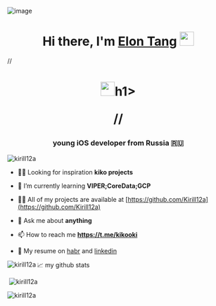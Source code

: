  ![image](https://user-images.githubusercontent.com/45273279/147571612-94d598fb-769a-4473-8aa7-91369ff5e777.gif)
 
 <h1 align="center">Hi there, I'm <a href="https://www.blackcater.win/" target="_blank">Elon Tang</a> <img
src="https://user-images.githubusercontent.com/45273279/147571612-94d598fb-769a-4473-8aa7-91369ff5e777.gif" height="32" /></h1>

//
<h1 align="center"><img
src="https://user-images.githubusercontent.com/45273279/147573129-890c31a4-f84a-4eeb-bfab-1379ed7b7da6.gif" height="32"/></
 
 h1>

//
<h3 align="center">young iOS developer from Russia 🇷🇺</h3>

<p align="left"> <img src="https://komarev.com/ghpvc/?username=kirill12a&label=Profile%20views&color=0e75b6&style=flat" alt="kirill12a" /> </p>

- 🧘‍♂ Looking for inspiration **kiko projects**

- 🌱 I’m currently learning **VIPER;CoreData;GCP**

- 👨‍💻 All of my projects are available at [https://github.com/Kirill12a](https://github.com/Kirill12a)

- 💬 Ask me about **anything**

- 📫 How to reach me **https://t.me/kikooki**

- 💼 My resume on [habr](https://career.habr.com/kikosdrozd) and [linkedin](https://www.linkedin.com/in/kirill-drozdov-7ba685227/) 

<p align="left">
</p>



<p><img align="left" src="https://github-readme-stats.vercel.app/api/top-langs?username=kirill12a&show_icons=true&locale=en&layout=compact" alt="kirill12a" /></p>

📈 my github stats
<p>&nbsp;<img align="center" src="https://github-readme-stats.vercel.app/api?username=kirill12a&show_icons=true&theme=gotham" alt="kirill12a" /></p>
  
<p><img align="center" src="https://github-readme-streak-stats.herokuapp.com/?user=kirill12a&" alt="kirill12a" /></p>
